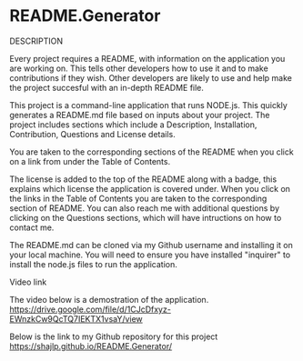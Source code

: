 # README.Generator

DESCRIPTION

Every project requires a README, with information on the application you are working on.  This tells other developers how to use it and to make contributions if they wish.  Other developers are likely to use and help make the project succesful with an in-depth README file.

This project is a command-line application that runs NODE.js.  This quickly generates a README.md file based on inputs about your project. The project includes sections which include a Description, Installation, Contribution, Questions and License details.

You are taken to the corresponding sections of the README when you click on a link from under the Table of Contents.

The license is added to the top of the README along with a badge, this explains which license the application is covered under.
When you click on the links in the Table of Contents you are taken to the corresponding section of README.  You can also reach me with additional questions by clicking on the Questions sections, which will have intructions on how to contact me.

The README.md can be cloned via my Github username and installing it on your local machine.  You will need to ensure you have installed "inquirer" to install the node.js files to run the application.

Video link

The video below is a demostration of the application.
https://drive.google.com/file/d/1CJcDfxyz-EWnzkCw9QcTQ7IEKTX1vsaY/view

Below is the link to my Github repository for this project
https://shajlp.github.io/README.Generator/
